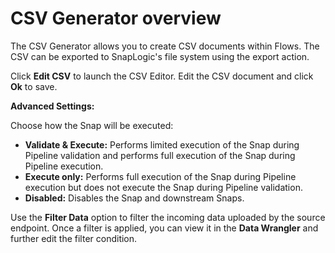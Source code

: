 # CSV Generator overview

The CSV Generator allows you to create CSV documents within Flows. The CSV can be exported to SnapLogic's file system using the export action.

Click **Edit CSV** to launch the CSV Editor. Edit the CSV document and click **Ok** to save.

**Advanced Settings:**

Choose how the Snap will be executed:

* **Validate & Execute:** Performs limited execution of the Snap during Pipeline validation and performs full execution of the Snap during Pipeline execution.
* **Execute only:** Performs full execution of the Snap during Pipeline execution but does not execute the Snap during Pipeline validation.
* **Disabled:** Disables the Snap and downstream Snaps.

Use the **Filter Data** option to filter the incoming data uploaded by the source endpoint. Once a filter is applied, you can view it in the **Data Wrangler** and further edit the filter condition.

